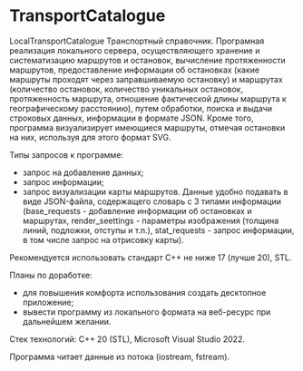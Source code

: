 # TransportCatalogue
LocalTransportCatalogue
Транспортный справочник.
Програмная реализация локального сервера, осуществляющего хранение и систематизацию маршрутов и остановок, вычисление протяженности маршрутов, предоставление информации об остановках (какие маршруты проходят через заправшиваемую остановку) и маршрутах (количество остановок, количество уникальных остановок, протяженность маршрута, отношение фактической длины маршрута к географическому расстоянию), путем обработки, поиска и выдачи строковых данных, информации в формате JSON. Кроме того, программа визуализирует имеющиеся маршруты, отмечая остановки на них, используя для этого формат SVG.

Типы запросов к программе: 
- запрос на добавление данных;
- запрос информации;
- запрос визуализации карты маршрутов.
  Данные удобно подавать в виде JSON-файла, содержащего словарь с 3 типами информации (base_requests - добавление информации об остановках и маршрутах, render_seettings - параметры изображения (толщина линий, подложки, отступы и т.п.), stat_requests - запрос информации, в том числе запрос на отрисовку карты).
 
Рекомендуется использовать стандарт C++ не ниже 17 (лучше 20), STL.

Планы по доработке: 
- для повышения комфорта использования создать десктопное приложение;
- вывести программу из локального формата на веб-ресурс при дальнейшем желании.

Стек технологий: C++ 20 (STL), Microsoft Visual Studio 2022.

Программа читает данные из потока (iostream, fstream).
